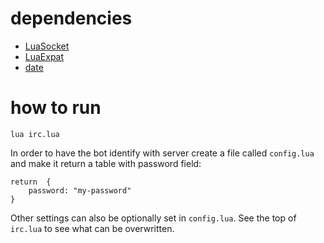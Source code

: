 # dependencies

 * [LuaSocket](http://w3.impa.br/~diego/software/luasocket/)
 * [LuaExpat](http://www.keplerproject.org/luaexpat/lom.html)
 * [date](http://luaforge.net/projects/date/)

# how to run

    lua irc.lua

In order to have the bot identify with server create a file
called `config.lua` and make it return a table with password field:

    return  {
		password: "my-password"
	}

Other settings can also be optionally set in `config.lua`. See the top of
`irc.lua` to see what can be overwritten.
